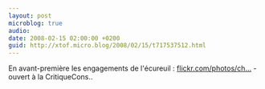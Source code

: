 ```yaml
---
layout: post
microblog: true
audio: 
date: 2008-02-15 02:00:00 +0200
guid: http://xtof.micro.blog/2008/02/15/t717537512.html
---
```

En avant-première les engagements de l'écureuil : [flickr.com/photos/ch...](http://flickr.com/photos/christopheducamp/2267042389/sizes/l/) - ouvert à la CritiqueCons..
